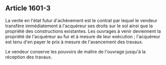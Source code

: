 Article 1601-3
----
La vente en l'état futur d'achèvement est le contrat par lequel le vendeur
transfère immédiatement à l'acquéreur ses droits sur le sol ainsi que la
propriété des constructions existantes. Les ouvrages à venir deviennent la
propriété de l'acquéreur au fur et à mesure de leur exécution ; l'acquéreur est
tenu d'en payer le prix à mesure de l'avancement des travaux.

Le vendeur conserve les pouvoirs de maître de l'ouvrage jusqu'à la réception des
travaux.
